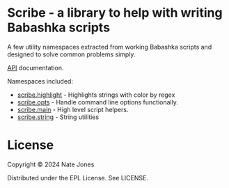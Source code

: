 # Scribe - a library to help with writing Babashka scripts

A few utility namespaces extracted from working Babashka scripts and designed to solve common problems simply.

[API](./API.md) documentation.

Namespaces included:

* [scribe.highlight](./API.md#scribe.highlight) - Highlights strings with color by regex
* [scribe.opts](./API.md#scribe.opts) - Handle command line options functionally.
* [scribe.main](./API.md#scribe.main) - High level script helpers.
* [scribe.string](./API.md#scribe.string) - String utilities

# License

Copyright © 2024 Nate Jones

Distributed under the EPL License. See LICENSE.
